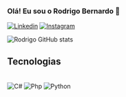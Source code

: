 ### Olá! Eu sou o Rodrigo Bernardo 👋

[![Linkedin](https://img.shields.io/badge/LinkedIn-0077B5?style=for-the-badge&logo=linkedin&logoColor=white
)](https://www.linkedin.com/in/rodrigo-bernardo-83694019b/)
[![Instagram](https://img.shields.io/badge/Instagram-E4405F?style=for-the-badge&logo=instagram&logoColor=white
)](https://www.instagram.com/rodrigo__bernar/)

![Rodrigo GitHub stats](https://github-readme-stats.vercel.app/api?username=rogs55&show_icons=true&theme=dark)

## Tecnologias

<div style="display: inline_block"><br/>
    <img align= "center" alt="C#" src="https://img.shields.io/badge/C%23-239120?style=for-the-badge&logo=c-sharp&logoColor=white
    " />
    <img align= "center" alt="Php" src="https://img.shields.io/badge/PHP-777BB4?style=for-the-badge&logo=php&logoColor=white
    " />
    <img align= "center" alt="Python" src="https://img.shields.io/badge/Python-3776AB?style=for-the-badge&logo=python&logoColor=white
    "/>
</div>
